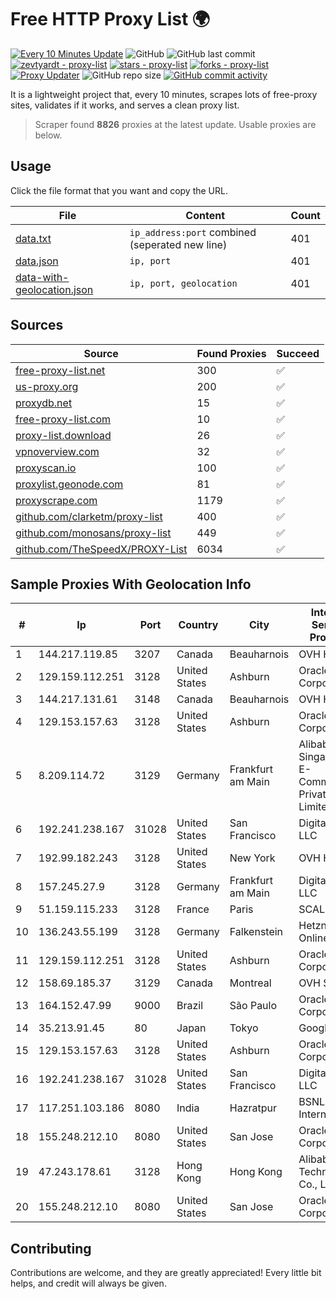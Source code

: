 
# Free HTTP Proxy List 🌍

[![Every 10 Minutes Update](https://github.com/mertguvencli/http-proxy-list/actions/workflows/main.yml/badge.svg?branch=main)](https://github.com/mertguvencli/http-proxy-list/actions/workflows/main.yml)
![GitHub](https://img.shields.io/github/license/mertguvencli/http-proxy-list)
![GitHub last commit](https://img.shields.io/github/last-commit/mertguvencli/http-proxy-list)
[![zevtyardt - proxy-list](https://img.shields.io/static/v1?label=zevtyardt&message=proxy-list&color=blue&logo=github)](https://github.com/zevtyardt/proxy-list "Go to GitHub repo")
[![stars - proxy-list](https://img.shields.io/github/stars/zevtyardt/proxy-list?style=social)](https://github.com/zevtyardt/proxy-list)
[![forks - proxy-list](https://img.shields.io/github/forks/zevtyardt/proxy-list?style=social)](https://github.com/zevtyardt/proxy-list)
[![Proxy Updater](https://github.com/zevtyardt/proxy-list/workflows/Proxy%20Updater/badge.svg)](https://github.com/zevtyardt/proxy-list/actions?query=workflow:"Proxy+Updater")
![GitHub repo size](https://img.shields.io/github/repo-size/zevtyardt/proxy-list)
[![GitHub commit activity](https://img.shields.io/github/commit-activity/m/zevtyardt/proxy-list?logo=commits)](https://github.com/zevtyardt/proxy-list/commits/main)

It is a lightweight project that, every 10 minutes, scrapes lots of free-proxy sites, validates if it works, and serves a clean proxy list.

> Scraper found **8826** proxies at the latest update. Usable proxies are below.

## Usage

Click the file format that you want and copy the URL.

|File|Content|Count|
|----|-------|-----|
|[data.txt](https://raw.githubusercontent.com/mertguvencli/http-proxy-list/main/proxy-list/data.txt)|`ip_address:port` combined (seperated new line)|401|
|[data.json](https://raw.githubusercontent.com/mertguvencli/http-proxy-list/main/proxy-list/data.json)|`ip, port`|401|
|[data-with-geolocation.json](https://raw.githubusercontent.com/mertguvencli/http-proxy-list/main/proxy-list/data-with-geolocation.json)|`ip, port, geolocation`|401|

## Sources

|Source|Found Proxies|Succeed|
|------|-------------|-------|
|[free-proxy-list.net](https://free-proxy-list.net)|300|✅|
|[us-proxy.org](https://www.us-proxy.org)|200|✅|
|[proxydb.net](http://proxydb.net)|15|✅|
|[free-proxy-list.com](https://free-proxy-list.com/?page=&port=&type%5B%5D=http&type%5B%5D=https&up_time=0&search=Search)|10|✅|
|[proxy-list.download](https://www.proxy-list.download/HTTP)|26|✅|
|[vpnoverview.com](https://vpnoverview.com/privacy/anonymous-browsing/free-proxy-servers)|32|✅|
|[proxyscan.io](https://www.proxyscan.io)|100|✅|
|[proxylist.geonode.com](https://proxylist.geonode.com/api/proxy-list?limit=300&page=1&sort_by=lastChecked&sort_type=desc&protocols=http,https)|81|✅|
|[proxyscrape.com](https://api.proxyscrape.com/v2/?request=displayproxies&protocol=http&timeout=10000&country=all&ssl=all&anonymity=all)|1179|✅|
|[github.com/clarketm/proxy-list](https://raw.githubusercontent.com/clarketm/proxy-list/master/proxy-list-raw.txt)|400|✅|
|[github.com/monosans/proxy-list](https://raw.githubusercontent.com/monosans/proxy-list/main/proxies/http.txt)|449|✅|
|[github.com/TheSpeedX/PROXY-List](https://raw.githubusercontent.com/TheSpeedX/PROXY-List/master/http.txt)|6034|✅|


## Sample Proxies With Geolocation Info

|#|Ip|Port|Country|City|Internet Service Provider|
|-|--|----|-------|----|-------------------------|
|1|144.217.119.85|3207|Canada|Beauharnois|OVH Hosting|
|2|129.159.112.251|3128|United States|Ashburn|Oracle Corporation|
|3|144.217.131.61|3148|Canada|Beauharnois|OVH Hosting|
|4|129.153.157.63|3128|United States|Ashburn|Oracle Corporation|
|5|8.209.114.72|3129|Germany|Frankfurt am Main|Alibaba.com Singapore E-Commerce Private Limited|
|6|192.241.238.167|31028|United States|San Francisco|DigitalOcean, LLC|
|7|192.99.182.243|3128|United States|New York|OVH Hosting|
|8|157.245.27.9|3128|Germany|Frankfurt am Main|DigitalOcean, LLC|
|9|51.159.115.233|3128|France|Paris|SCALEWAY|
|10|136.243.55.199|3128|Germany|Falkenstein|Hetzner Online GmbH|
|11|129.159.112.251|3128|United States|Ashburn|Oracle Corporation|
|12|158.69.185.37|3129|Canada|Montreal|OVH SAS|
|13|164.152.47.99|9000|Brazil|São Paulo|Oracle Corporation|
|14|35.213.91.45|80|Japan|Tokyo|Google LLC|
|15|129.153.157.63|3128|United States|Ashburn|Oracle Corporation|
|16|192.241.238.167|31028|United States|San Francisco|DigitalOcean, LLC|
|17|117.251.103.186|8080|India|Hazratpur|BSNL Internet|
|18|155.248.212.10|8080|United States|San Jose|Oracle Corporation|
|19|47.243.178.61|3128|Hong Kong|Hong Kong|Alibaba (US) Technology Co., Ltd.|
|20|155.248.212.10|8080|United States|San Jose|Oracle Corporation|



## Contributing

Contributions are welcome, and they are greatly appreciated! Every
little bit helps, and credit will always be given.

